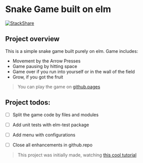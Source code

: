 # Snake Game built on elm
[![StackShare](https://img.shields.io/badge/tech-stack-0690fa.svg?style=flat)](https://stackshare.io/MikeSaprykin/elm-stack)
## Project overview
This is a simple snake game built purely on elm.
Game includes:
* Movement by the Arrow Presses
* Game pausing by hitting space
* Game over if you run into yourself or in the wall of the field
* Grow, if you got the fruit

> You can play the game on [github.pages](https://mikesaprykin.github.io/elm-snake-game/)

## Project todos:

*[ ] Split the game code by files and modules

*[ ] Add unit tests with elm-test package

*[ ] Add menu with configurations

*[ ] Close all enhancements in github.repo

> This project was initially made, watching [this cool tutorial](https://www.youtube.com/watch?v=okt6-T0IiNI)
